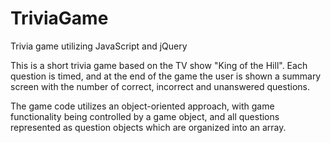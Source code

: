 # TriviaGame
Trivia game utilizing JavaScript and jQuery

This is a short trivia game based on the TV show "King of the Hill". Each question is timed, and at the end of the game the user is shown a summary screen with the number of correct, incorrect and unanswered questions.

The game code utilizes an object-oriented approach, with game functionality being controlled by a game object, and all questions represented as question objects which are organized into an array.